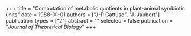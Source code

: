 +++
title = "Computation of metabolic quotients in plant-animal symbiotic units"
date = 1988-01-01
authors = ["J-P Gattuso", "J. Jaubert"]
publication_types = ["2"]
abstract = ""
selected = false
publication = "*Journal of Theoretical Biology*"
+++

